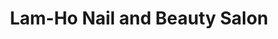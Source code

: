 ---
title: "Lam-Ho Nail and Beauty Salon"
url: /hobart/lam-ho-nail-and-beauty-salon/
shop: Kosmetik
---